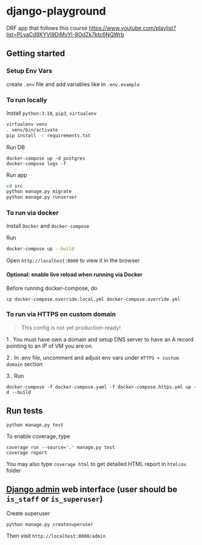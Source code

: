 # django-playground

DRF app that follows this course https://www.youtube.com/playlist?list=PLyaCd9XYVI9DiMvYl-8OdZk7ktc6NQWrb

## Getting started

### Setup Env Vars

create `.env` file and add variables like in `.env.example`

### To run locally

Install `python:3.10`, `pip3`, `virtualenv`

```sh
virtualenv venv
. venv/bin/activate
pip install -r requirements.txt
```

Run DB 

```
docker-compose up -d postgres
docker-compose logs -f
```

Run app

```sh
cd src
python manage.py migrate
python manage.py runserver
```

### To run via docker

Install `Docker` and `docker-compose`

Run 
```sh
docker-compose up --build
```

Open `http://localhost:8000` to view it in the browser

#### Optional: enable live reload when running via Docker
Before running docker-compose, do

`cp docker-compose.override.local.yml docker-compose.override.yml`

### To run via HTTPS on custom domain

> This config is not yet production-ready!

1 . You must have own a domain and setup DNS server to have an A record pointing to an IP of VM you are on.

2 . In .env file, uncomment and adjust env vars under `HTTPS + custom domain` section

3 . Run
```
docker-compose -f docker-compose.yaml -f docker-compose.https.yml up -d --build
```

## Run tests

```
python manage.py test
```

To enable coverage, type
```
coverage run --source='.' manage.py test 
coverage report
```

You may also type `coverage html` to get detailed HTML report in `htmlcov` folder


## [Django admin](https://docs.djangoproject.com/en/4.1/ref/contrib/admin/) web interface (user should be `is_staff` or `is_superuser`)

Create superuser
```
python manage.py createsuperuser
```

Then visit `http://localhost:8000/admin`
